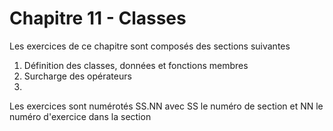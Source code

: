 # Chapitre 11 - Classes

Les exercices de ce chapitre sont composés des sections suivantes 
 
1. Définition des classes, données et fonctions membres
2. Surcharge des opérateurs
3. 

Les exercices sont numérotés SS.NN avec SS le numéro de section et NN le numéro d'exercice dans la section